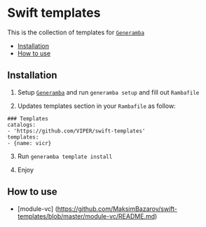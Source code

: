 # Swift templates
This is the collection of templates for [`Generamba`](https://github.com/rambler-ios/Generamba) 

- [Installation](#installation)
- [How to use](#how-to-use)

## Installation
1) Setup [`Generamba`](https://github.com/rambler-ios/Generamba) and run `generamba setup` and fill out `Rambafile`

2) Updates templates section in your `Rambafile` as follow:
```
### Templates
catalogs:
- 'https://github.com/VIPER/swift-templates'
templates:
- {name: vicr}
```

3) Run `generamba template install`

5) Enjoy

## How to use

- [module-vc] (https://github.com/MaksimBazarov/swift-templates/blob/master/module-vc/README.md)


